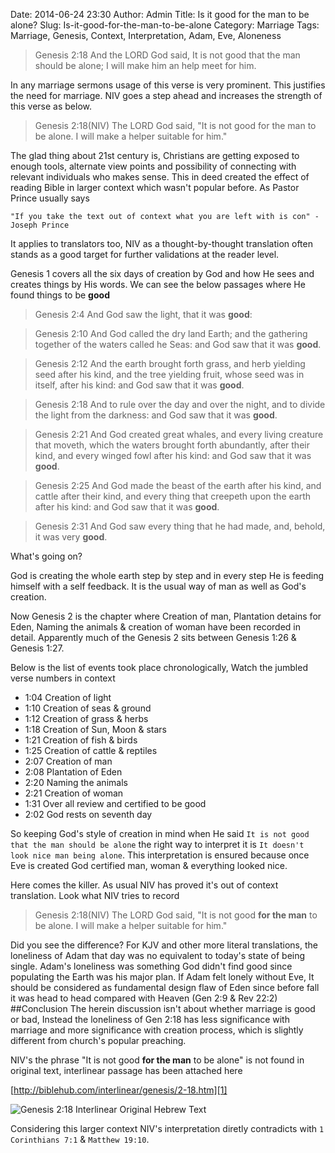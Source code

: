 Date: 2014-06-24 23:30
Author: Admin
Title: Is it good for the man to be alone?
Slug: Is-it-good-for-the-man-to-be-alone
Category: Marriage
Tags: Marriage, Genesis, Context, Interpretation, Adam, Eve, Aloneness
>Genesis 2:18
And the LORD God said, It is not good that the man should be alone; I will make him an help meet for him.
    
In any marriage sermons usage of this verse is very prominent. This justifies the need for marriage. NIV goes a step ahead and increases the strength of this verse as below.

>Genesis 2:18(NIV)
The LORD God said, "It is not good for the man to be alone. I will make a helper suitable for him."
    
The glad thing about 21st century is, Christians are getting exposed to enough tools, alternate view points and possibility of connecting with relevant individuals who makes sense. This in deed created the effect of reading Bible in larger context which wasn't popular before. As Pastor Prince usually says 
  
    "If you take the text out of context what you are left with is con" - Joseph Prince
    
It applies to translators too, NIV as a thought-by-thought translation often stands as a good target for further validations at the reader level.

Genesis 1 covers all the six days of creation by God and how He sees and creates things by His words. We can see the below passages where He found things to be **good**

>Genesis 2:4
And God saw the light, that it was **good**: 

>Genesis 2:10
And God called the dry land Earth; and the gathering together of the waters called he Seas: and God saw that it was **good**.

>Genesis 2:12
And the earth brought forth grass, and herb yielding seed after his kind, and the tree yielding fruit, whose seed was in itself, after his kind: and God saw that it was **good**.

>Genesis 2:18
And to rule over the day and over the night, and to divide the light from the darkness: and God saw that it was **good**.

>Genesis 2:21
And God created great whales, and every living creature that moveth, which the waters brought forth abundantly, after their kind, and every winged fowl after his kind: and God saw that it was **good**.

>Genesis 2:25
And God made the beast of the earth after his kind, and cattle after their kind, and every thing that creepeth upon the earth after his kind: and God saw that it was **good**.

>Genesis 2:31
And God saw every thing that he had made, and, behold, it was very **good**. 

What's going on?

God is creating the whole earth step by step and in every step He is feeding himself with a self feedback. It is the usual way of man as well as God's creation.

Now Genesis 2 is the chapter where Creation of man, Plantation detains for Eden, Naming the animals & creation of woman have been recorded in detail. Apparently much of the Genesis 2 sits between Genesis 1:26 & Genesis 1:27. 

Below is the list of events took place chronologically, Watch the jumbled verse numbers in context

- 1:04 Creation of light
- 1:10 Creation of seas & ground
- 1:12 Creation of grass & herbs
- 1:18 Creation of Sun, Moon & stars
- 1:21 Creation of fish & birds
- 1:25 Creation of cattle & reptiles
- 2:07 Creation of man
- 2:08 Plantation of Eden
- 2:20 Naming the animals
- 2:21 Creation of woman
- 1:31 Over all review and certified to be good
- 2:02 God rests on seventh day

So keeping God's style of creation in mind when He said `It is not good that the man should be alone` the right way to interpret it is `It doesn't look nice man being alone`. This interpretation is ensured because once Eve is created God certified man, woman & everything looked nice.

Here comes the killer. As usual NIV has proved it's out of context translation. Look what NIV tries to record

>Genesis 2:18(NIV)
The LORD God said, "It is not good **for the man** to be alone. I will make a helper suitable for him."

Did you see the difference? For KJV and other more literal translations, the loneliness of Adam that day was no equivalent to today's state of being single. Adam's loneliness was something God didn't find good since populating the Earth was his major plan. If Adam felt lonely without Eve, It should be considered as fundamental design flaw of Eden since before fall it was head to head compared with Heaven (Gen 2:9 & Rev 22:2)
##Conclusion
The herein discussion isn't about whether marriage is good or bad, Instead the loneliness of Gen 2:18 has less significance with marriage and more significance with creation process, which is slightly different from church's popular preaching.

NIV's the phrase "It is not good **for the man** to be alone" is not found in original text, interlinear passage has been attached here

[http://biblehub.com/interlinear/genesis/2-18.htm][1]

![Genesis 2:18 Interlinear Original Hebrew Text][2]

  [1]: http://biblehub.com/interlinear/genesis/2-18.htm
  [2]: https://dl.dropboxusercontent.com/u/104163136/kirubai.in/2014-06-24%20It%20is%20not%20good%20that%20the%20man%20should%20be%20alone/Genesis%202.18%20Interlinear%20Hebrew.png
  
Considering this larger context NIV's interpretation diretly contradicts with `1 Corinthians 7:1` & `Matthew 19:10`.
